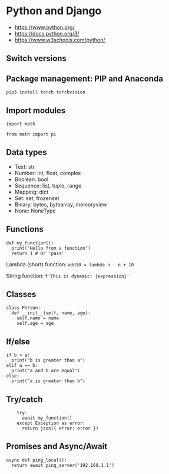 # Python and Django

- https://www.python.org/
- https://docs.python.org/3/
- https://www.w3schools.com/python/

## Switch versions

## Package management: PIP and Anaconda

	pip3 install torch torchvision

## Import modules

    import math

    from math import pi

## Data types

- Text: str
- Number: int, float, complex
- Boolean: bool
- Sequence: list, tuple, range
- Mapping: dict
- Set: set, frozenset
- Binary: bytes, bytearray, memoryview
- None: NoneType

## Functions

    def my_function():
      print("Hello from a function")
      return 1 # Or 'pass'

Lambda (short) function: `add10 = lambda n : n + 10`

String function: `f'This is dynamic: {expression}'`

## Classes

	class Person:
	  def __init__(self, name, age):
	    self.name = name
	    self.age = age

## If/else

    if b > a:
      print("b is greater than a")
    elif a == b:
      print("a and b are equal")
    else:
      print("a is greater than b")

## Try/catch

		try:
		  await my_function()
		except Exception as error:
		  return json({ error: error })

## Promises and Async/Await

    async def ping_local():
      return await ping_server('192.168.1.1')
